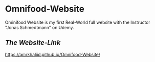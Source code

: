 # Omnifood-Website

Ominifood Website is my first Real-World full website with the Instructor  "Jonas Schmedtmann" on Udemy.  

## *The Website-Link*
https://amrkhaliid.github.io/Omnifood-Website/
